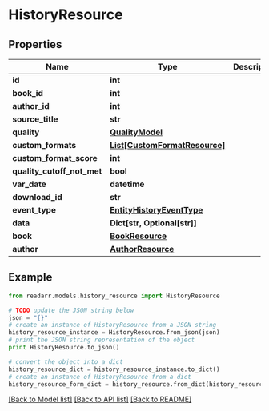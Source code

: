 # HistoryResource


## Properties

Name | Type | Description | Notes
------------ | ------------- | ------------- | -------------
**id** | **int** |  | [optional] 
**book_id** | **int** |  | [optional] 
**author_id** | **int** |  | [optional] 
**source_title** | **str** |  | [optional] 
**quality** | [**QualityModel**](QualityModel.md) |  | [optional] 
**custom_formats** | [**List[CustomFormatResource]**](CustomFormatResource.md) |  | [optional] 
**custom_format_score** | **int** |  | [optional] 
**quality_cutoff_not_met** | **bool** |  | [optional] 
**var_date** | **datetime** |  | [optional] 
**download_id** | **str** |  | [optional] 
**event_type** | [**EntityHistoryEventType**](EntityHistoryEventType.md) |  | [optional] 
**data** | **Dict[str, Optional[str]]** |  | [optional] 
**book** | [**BookResource**](BookResource.md) |  | [optional] 
**author** | [**AuthorResource**](AuthorResource.md) |  | [optional] 

## Example

```python
from readarr.models.history_resource import HistoryResource

# TODO update the JSON string below
json = "{}"
# create an instance of HistoryResource from a JSON string
history_resource_instance = HistoryResource.from_json(json)
# print the JSON string representation of the object
print HistoryResource.to_json()

# convert the object into a dict
history_resource_dict = history_resource_instance.to_dict()
# create an instance of HistoryResource from a dict
history_resource_form_dict = history_resource.from_dict(history_resource_dict)
```
[[Back to Model list]](../README.md#documentation-for-models) [[Back to API list]](../README.md#documentation-for-api-endpoints) [[Back to README]](../README.md)


